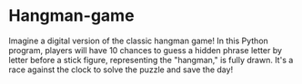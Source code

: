 # Hangman-game
Imagine a digital version of the classic hangman game! In this Python program, players will have 10 chances to guess a hidden phrase letter by letter before a stick figure, representing the "hangman," is fully drawn. It's a race against the clock to solve the puzzle and save the day!
